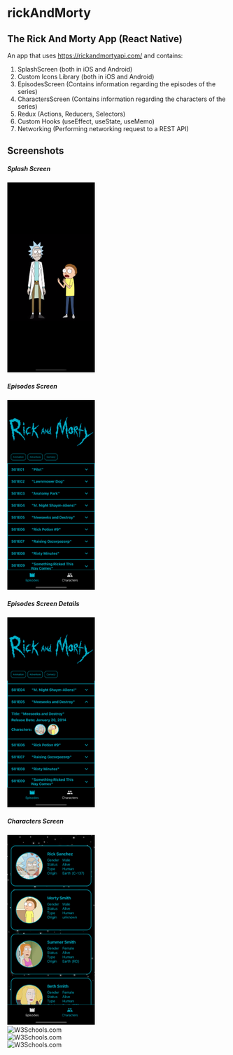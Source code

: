 # rickAndMorty

## The Rick And Morty App (React Native)

An app that uses https://rickandmortyapi.com/ and contains:

  1) SplashScreen (both in iOS and Android)
  2) Custom Icons Library (both in iOS and Android)
  3) EpisodesScreen (Contains information regarding the episodes of the series)
  4) CharactersScreen (Contains information regarding the characters of the series)
  5) Redux (Actions, Reducers, Selectors)
  6) Custom Hooks (useEffect, useState, useMemo)
  7) Networking (Performing networking request to a REST API)

## Screenshots


##### Splash Screen

<img src="https://github.com/panmarg/rickAndMorty/blob/main/src/screenshots/Splash_Screen.png" width="200"/>

##### Episodes Screen

<img src="https://github.com/panmarg/rickAndMorty/blob/main/src/screenshots/Episodes_Screen.png" width="200"/>

##### Episodes Screen Details

<img src="https://github.com/panmarg/rickAndMorty/blob/main/src/screenshots/Episodes_Screen_Details.png" width="200"/>

##### Characters Screen
<img src="https://github.com/panmarg/rickAndMorty/blob/main/src/screenshots/Characters_Screen.png" width="200"/>


<div class="display: flex;">
  <div class="flex: 33.33%; padding: 5px;">
<img src="https://www.w3schools.com/images/w3schools_green.jpg" alt="W3Schools.com">

  </div>
  <div class="flex: 33.33%; padding: 5px;">
   <img src="https://www.w3schools.com/images/w3schools_green.jpg" alt="W3Schools.com">

  </div>
  <div class="flex: 33.33%; padding: 5px;">
   <img src="https://www.w3schools.com/images/w3schools_green.jpg" alt="W3Schools.com">

  </div>
</div>



